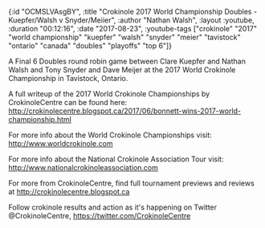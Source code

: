{:id "OCMSLVAsgBY",
 :title
 "Crokinole 2017 World Championship Doubles - Kuepfer/Walsh v Snyder/Meiier",
 :author "Nathan Walsh",
 :layout :youtube,
 :duration "00:12:16",
 :date "2017-08-23",
 :youtube-tags
 ["crokinole"
  "2017"
  "world championship"
  "kuepfer"
  "walsh"
  "snyder"
  "meier"
  "tavistock"
  "ontario"
  "canada"
  "doubles"
  "playoffs"
  "top 6"]}


A Final 6 Doubles round robin game between Clare Kuepfer and Nathan Walsh and Tony Snyder and Dave Meijer at the 2017 World Crokinole Championship in Tavistock, Ontario.

A full writeup of the 2017 World Crokinole Championships by CrokinoleCentre can be found here: http://crokinolecentre.blogspot.ca/2017/06/bonnett-wins-2017-world-championship.html

For more info about the World Crokinole Championships visit: http://www.worldcrokinole.com

For more info about the National Crokinole Association Tour visit: http://www.nationalcrokinoleassociation.com

For more from CrokinoleCentre, find full tournament previews and reviews at http://crokinolecentre.blogspot.ca

Follow crokinole results and action as it's happening on Twitter @CrokinoleCentre, https://twitter.com/CrokinoleCentre
